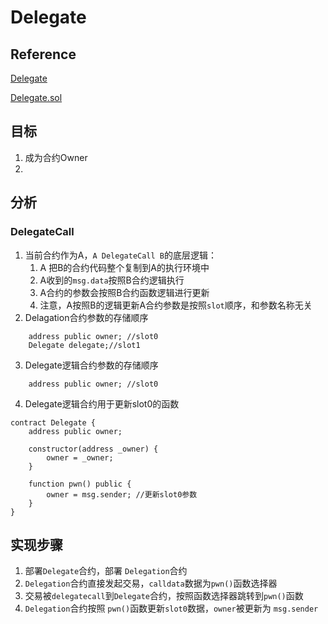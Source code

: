 # Delegate
## Reference
[Delegate](https://ethernaut.openzeppelin.com/level/6)

[Delegate.sol](https://github.com/yuhuajing/ethernaut-book/blob/main/src/06-Delegation/Delegation.sol)

## 目标
1. 成为合约Owner
2.
## 分析
### DelegateCall
1. 当前合约作为A，`A DelegateCall B`的底层逻辑：
   1. A 把B的合约代码整个复制到A的执行环境中
   2. A收到的`msg.data`按照B合约逻辑执行
   3. A合约的参数会按照B合约函数逻辑进行更新
   4. 注意，A按照B的逻辑更新A合约参数是按照`slot`顺序，和参数名称无关
2. Delagation合约参数的存储顺序
```solidity
    address public owner; //slot0
    Delegate delegate;//slot1
```
3. Delegate逻辑合约参数的存储顺序
```solidity
    address public owner; //slot0
```
4. Delegate逻辑合约用于更新slot0的函数
```solidity
contract Delegate {
    address public owner;

    constructor(address _owner) {
        owner = _owner;
    }

    function pwn() public {
        owner = msg.sender; //更新slot0参数
    }
}
```

## 实现步骤
1. 部署`Delegate`合约，部署 `Delegation`合约
2. `Delegation`合约直接发起交易，`calldata`数据为`pwn()`函数选择器
3. 交易被`delegatecall`到`Delegate`合约，按照函数选择器跳转到`pwn()`函数
4. `Delegation`合约按照 `pwn()`函数更新`slot0`数据，`owner`被更新为 `msg.sender`
